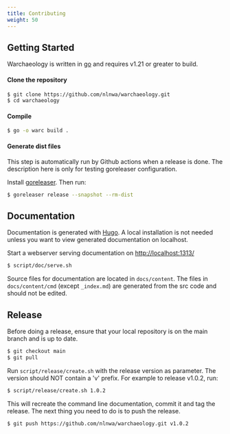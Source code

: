 ```yaml
---
title: Contributing
weight: 50
---
```


## Getting Started

Warchaeology is written in [go](https://go.dev) and requires v1.21 or greater to build.

#### Clone the repository
``` sh
$ git clone https://github.com/nlnwa/warchaeology.git
$ cd warchaeology
```

#### Compile
``` sh
$ go -o warc build .
```

#### Generate dist files
This step is automatically run by Github actions when a release is done. The description here is only for testing
goreleaser configuration.

Install [goreleaser](https://goreleaser.com/). Then run:

``` sh
$ goreleaser release --snapshot --rm-dist
```

## Documentation

Documentation is generated with [Hugo](https://gohugo.io/). A local installation is not needed unless
you want to view generated documentation on localhost. 

Start a webserver serving documentation on [http://localhost:1313/](http://localhost:1313/)
``` sh
$ script/doc/serve.sh
```

Source files for documentation are located in `docs/content`. The files in `docs/content/cmd` (except `_index.md`)
are generated from the src code and should not be edited.

## Release

Before doing a release, ensure that your local repository is on the main branch and is up to date.
``` sh
$ git checkout main
$ git pull
```

Run `script/release/create.sh` with the release version as parameter. The version should NOT contain a 'v' prefix.
For example to release v1.0.2, run:
``` sh
$ script/release/create.sh 1.0.2
```

This will recreate the command line documentation, commit it and tag the release. The next thing you need to do is to
push the release.
``` sh
$ git push https://github.com/nlnwa/warchaeology.git v1.0.2
```
